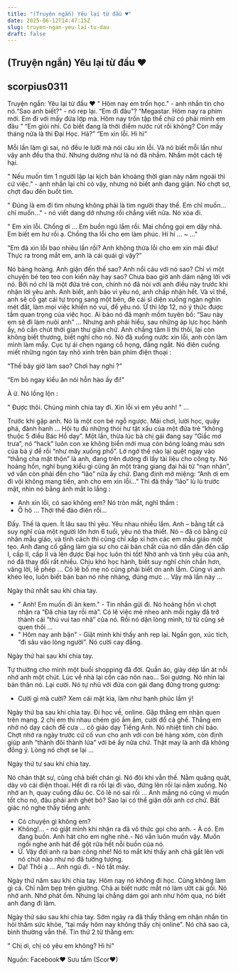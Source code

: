 ```yaml
---
title: "(Truyện ngắn) Yêu lại từ đầu ♥"
date: 2025-06-12T14:47:15Z
slug: truyen-ngan-yeu-lai-tu-dau
draft: false
---
```


## (Truyện ngắn) Yêu lại từ đầu ♥

## scorpius0311

Truyện ngắn: Yêu lại từ đầu ♥
 " Hôm nay em trốn học." - anh nhắn tin cho nó.“Sao anh biết?" - nó rep lại.
“Em đi đâu”?
“Megastar. Hôm nay ra phim mới. Em đi với mấy đứa lớp mà. Hôm nay trốn tập thể chứ có phải mình em đâu ”
“Em giỏi nhỉ. Có biết đang là thời điểm nước rút rồi không? Còn mấy tháng nữa là thi Đại Học. Hả?”
“Em xin lỗi. Hì hì”
 
Mỗi lần làm gì sai, nó đều le lưỡi mà nói câu xin lỗi. Và nó biết mỗi lần như vậy anh đều tha thứ. Nhưng dường như là nó đã nhầm. Nhầm một cách tệ hại.
 
" Nếu muốn tìm 1 người lập lại kịch bản khoảng thời gian này năm ngoái thì cứ việc." - anh nhắn lại chỉ có vậy, nhưng nó biết anh đang giận. Nó chợt sợ, chợt đau đến buốt tim.
 
" Đúng là em đi tìm nhưng không phải là tìm người thay thế. Em chỉ muốn... chỉ muốn..." - nó viết dang dở nhưng rồi chẳng viết nữa. Nó xóa đi.
 
" Em xin lỗi. Chồng ơi ... Em buồn ngủ lắm rồi. Mai chồng gọi em dậy nhá. Em biết em hư rồi ạ. Chồng tha lỗi cho em làm phúc. Hí hí … ~ ..."
 
“Em đã xin lỗi bao nhiêu lần rồi? Anh không thừa lỗi cho em xin mãi đâu! Thực ra trong mắt em, anh là cái quái gì vậy?”
 
Nó bàng hoàng. Anh giận đến thế sao? Anh nổi cáu với nó sao? Chỉ vì một chuyện bé tẹo teo con kiến này hay sao? Chưa bao giờ anh dám nặng lời với nó. Bởi nó chỉ là một đứa trẻ con, chính nó đã nói với anh điều này trước khi nhận lời yêu anh. Anh biết, anh bảo vì yêu nó, anh chấp nhận hết. Và vì thế, anh sẽ cố gạt cái tự trọng sang một bên, đè cái sĩ diện xuống ngàn nghìn mét đất, làm mọi việc khiến nó vui, để yêu nó. Ừ thì lớp 12, nó ý thức được tầm quan trọng của việc học. Ai bảo nó đã mạnh mồm tuyên bố: “Sau này em sẽ đi làm nuôi anh” … Nhưng anh phải hiểu, sau những áp lực học hành ấy, nó cần chút thời gian thư giãn chứ. Anh chẳng tâm lí thì thôi, lại còn không biết thương, biết nghĩ cho nó. Nó đã xuống nước xin lỗi, anh còn làm mình làm mẩy. Cục tự ái chẹn ngang cổ họng, đắng ngắt. Nó điên cuồng miết những ngón tay nhỏ xinh trên bàn phím điện thoại :
 
“Thế bây giờ làm sao? Chơi hay nghỉ ?”
 
“Em bỏ ngay kiểu ăn nói hỗn hào ấy đi!”
 
À ừ. Nó lồng lộn :
 
" Được thôi. Chúng mình chia tay đi. Xin lỗi vì em yêu anh! "
…
 
Trước khi gặp anh. Nó là một con bé ngỗ ngược. Mải chơi, lười học, quậy phá, đành hanh … Hội tụ đủ những thói hư tật xấu của một đứa trẻ “không thuộc 5 điều Bác Hồ dạy”. Một lần, thừa lúc bà chị gái đang say “Giấc mơ trưa”, nó “hack” luôn con xe không biển mới mua còn bóng loáng màu sơn của bà ý để rồi “như mây xuống phố”. Lớ ngớ thế nào lại quệt ngay vào “thằng cha mặt thộn” là anh, đang trên đường đi lấy tài liệu cho công ty. Nó hoảng hồn, nghĩ bụng kiểu gì cũng ăn một tràng giang đại hải từ “nạn nhân”, vớ vẩn còn phải đền cho “lão” nữa ấy chứ. Đang định mở miệng: “Anh ơi em đi vội không mang tiền, anh cho em xin lỗi…” Thì đã thấy “lão” lù lù trước mặt, nhìn nó bằng ánh mắt lo lắng :
- Anh xin lỗi, có sao không em?
Nó tròn mắt, nghĩ thầm :
- Ô hô … Thời thế đảo điên rồi…
 
Đấy. Thế là quen. Ít lâu sau thì yêu. Yêu nhau nhiều lắm.
Anh – bằng tất cả suy nghĩ của một người lớn hơn 6 tuổi, yêu nó tha thiết. Nó – đã có bằng cử nhân mẫu giáo, và tính cách thì cũng chỉ xấp xỉ hơn các em mẫu giáo một tẹo. Anh đang cố gắng làm gia sư cho cái bản chất của nó dần dần đến cấp I, cấp II, cấp II và lên được Đại học luôn thì tốt! Nhờ anh và tình yêu của anh, nó đã thay đổi rất nhiều. Chịu khó học hành, biết suy nghĩ chín chắn hơn, vâng lời, lễ phép … Có lẽ bố mẹ nó cũng phải biết ơn anh lắm. Cũng vì anh khéo léo, luôn biết bản ban nó nhẹ nhàng, đúng mực … Vậy mà lần này …
 
Ngày thứ nhất sau khi chia tay.
 
- " Anh! Em muốn đi ăn kem." - Tin nhắn gửi đi. Nó hoảng hồn vì chợt nhận ra “Đã chia tay rồi mà”. Có lẽ việc mè nheo anh mỗi ngày đã trở thành cái “thú vui tao nhã” của nó. Rồi nó dặn lòng mình, từ từ cũng sẽ quen thôi …
- " Hôm nay anh bận" - Giật mình khi thấy anh rep lại. Ngắn gọn, xúc tich, “đi sâu vào lòng người”. Nó cười cay đắng.
 
Ngày thứ hai sau khi chia tay.
 
Tự thưởng cho mình một buổi shopping đã đời. Quần áo, giày dép lấn át nỗi nhớ anh một chút. Lúc về nhà lại cồn cào nôn nao…
Soi gương. Nó nhìn lại bản thân nó. Lại cười. Nó tự nhủ với đứa con gái đang đứng trong gương:
- Cười gì mà cười? Xem cái mặt kìa, làm như hạnh phúc lắm ý!
 
Ngày thứ ba sau khi chia tay.
Đi học về, online. Gặp thằng em nhận quen trên mạng. 2 chị em thi nhau chém gió ầm ầm, cười đổ cả ghế. Thằng em nhờ nó dạy cách để cưa … cô giáo dạy Tiếng Anh. Nó nhiệt tình chỉ bảo. Chợt nhớ ra ngày trước cứ cố vun cho anh với con bé hàng xóm, còn định giúp anh “thành đôi thành lứa” với bé ấy nữa chứ. Thật may là anh đã không đồng ý. Lòng nó chợt se lại …
 
Ngày thứ tư sau khi chia tay.
 
Nó chán thật sự, cũng chả biết chán gì. Nó đôi khi vẫn thế. Nằm quăng quật, dày vò cái điện thoại. Hết đi ra rồi lại đi vào, đứng lên rồi lại nằm xuống. Nó nhớ an h, quay cuồng đầu óc. Có lẽ nó sai rồi … Anh mắng nó cũng vì muốn tốt cho nó, đâu phải anh ghét bỏ? Sao lại có thể giận dỗi anh cơ chứ. Bất giác nó nghe thấy tiếng anh:
- Có chuyện gì không em?
- Không!... - nó giật mình khi nhận ra đã vô thức gọi cho anh. - À có. Em đang buồn. Anh hát cho em nghe nhé.- Nó vẫn luôn muốn vậy. Muốn ngồi nghe anh hát để gột rửa hết nỗi buồn của nó.
- Ừ. Vậy đợi anh ra ban công nhé!
Nó to mắt khi thấy anh chả gắt lên với nó chút nào như nó đã tưởng tượng.
- Dạ! Thôi ạ ... Anh ngủ đi. - Nó tắt máy.
 
Ngày thứ năm sau khi chia tay.
Hôm nay nó không đi học. Cũng không làm gì cả. Chỉ nằm bẹp trên giường. Chả ai biết nước mắt nó làm ướt cái gối. Nó nhớ anh. Nhớ phát ốm. Nhưng lại chẳng dám gọi anh như hôm qua, nó biết anh đang đi làm.
 
Ngày thứ sáu sau khi chia tay.
Sớm ngày ra đã thấy thằng em nhận nhắn tin hỏi thăm sức khỏe, “tại mấy hôm nay không thấy chị online”. Nó chả sao cả, bình thường vẫn thế.
Tin thứ 2 từ thằng em:
 
" Chị ơi, chị có yêu em không? Hì hì"
 
 
 
 
Nguồn: Facebook♥ Sưu tầm (Scor♥)